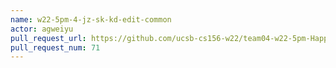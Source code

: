 ```yaml
---
name: w22-5pm-4-jz-sk-kd-edit-common
actor: agweiyu
pull_request_url: https://github.com/ucsb-cs156-w22/team04-w22-5pm-HappyCows/pull/71
pull_request_num: 71
---
```

